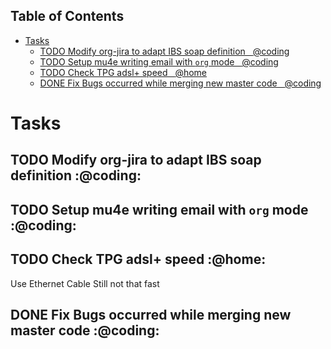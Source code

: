 <div id="table-of-contents">
<h2>Table of Contents</h2>
<div id="text-table-of-contents">
<ul>
<li><a href="#sec-1">Tasks</a>
<ul>
<li><a href="#sec-1-1"><span class="todo TODO">TODO</span> Modify org-jira to adapt IBS soap definition&#xa0;&#xa0;&#xa0;<span class="tag"><span class="_coding">@coding</span></span></a></li>
<li><a href="#sec-1-2"><span class="todo TODO">TODO</span> Setup mu4e writing email with <code>org</code> mode&#xa0;&#xa0;&#xa0;<span class="tag"><span class="_coding">@coding</span></span></a></li>
<li><a href="#sec-1-3"><span class="todo TODO">TODO</span> Check TPG adsl+ speed&#xa0;&#xa0;&#xa0;<span class="tag"><span class="_home">@home</span></span></a></li>
<li><a href="#sec-1-4"><span class="done DONE">DONE</span> Fix Bugs occurred while merging new master code&#xa0;&#xa0;&#xa0;<span class="tag"><span class="_coding">@coding</span></span></a></li>
</ul>
</li>
</ul>
</div>
</div>

# Tasks<a id="sec-1" name="sec-1"></a>

## TODO Modify org-jira to adapt IBS soap definition     :@coding:<a id="sec-1-1" name="sec-1-1"></a>

## TODO Setup mu4e writing email with `org` mode     :@coding:<a id="sec-1-2" name="sec-1-2"></a>

## TODO Check TPG adsl+ speed     :@home:<a id="sec-1-3" name="sec-1-3"></a>


Use Ethernet Cable
Still not that fast

## DONE Fix Bugs occurred while merging new master code     :@coding:<a id="sec-1-4" name="sec-1-4"></a>
